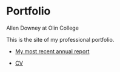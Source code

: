 # Portfolio
Allen Downey at Olin College

This is the site of my professional portfolio.

* [My most recent annual report](https://allendowney.github.io/Portfolio/narrative21.html)

* [CV](https://github.com/AllenDowney/Portfolio/raw/master/Allen_Downey_CV.pdf)

